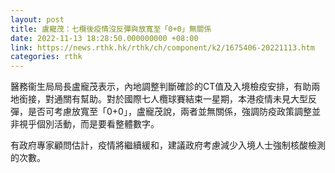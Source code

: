 ```yaml
---
layout: post
title: 盧寵茂：七欖後疫情沒反彈與放寬至「0+0」無關係
date: 2022-11-13 18:28:50.000000000 +08:00
link: https://news.rthk.hk/rthk/ch/component/k2/1675406-20221113.htm
categories: rthk
---
```


醫務衞生局局長盧寵茂表示，內地調整判斷確診的CT值及入境檢疫安排，有助兩地銜接，對通關有幫助。對於國際七人欖球賽結束一星期，本港疫情未見大型反彈，是否可考慮放寬至「0+0」，盧寵茂說，兩者並無關係，強調防疫政策調整並非視乎個別活動，而是要看整體數字。

有政府專家顧問估計，疫情將繼續緩和，建議政府考慮減少入境人士強制核酸檢測的次數。
